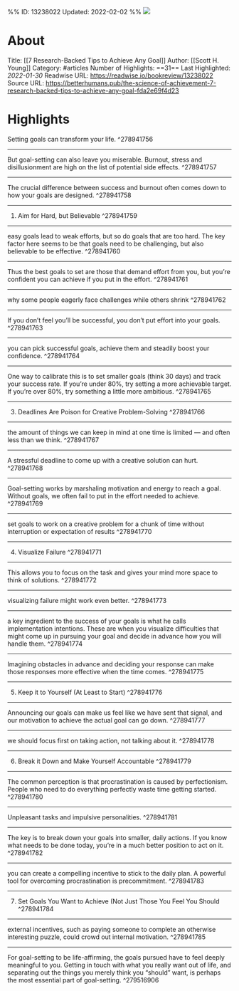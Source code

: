 %%
ID: 13238022
Updated: 2022-02-02
%%
![](https://readwise-assets.s3.amazonaws.com/static/images/article0.00998d930354.png)

# About
Title: [[7 Research-Backed Tips to Achieve Any Goal]]
Author: [[Scott H. Young]]
Category: #articles
Number of Highlights: ==31==
Last Highlighted: *2022-01-30*
Readwise URL: https://readwise.io/bookreview/13238022
Source URL: https://betterhumans.pub/the-science-of-achievement-7-research-backed-tips-to-achieve-any-goal-fda2e69f4d23


# Highlights 
Setting goals can transform your life.  ^278941756

---

But goal-setting can also leave you miserable. Burnout, stress and disillusionment are high on the list of potential side effects.  ^278941757

---

The crucial difference between success and burnout often comes down to how your goals are designed.  ^278941758

---

1. Aim for Hard, but Believable  ^278941759

---

easy goals lead to weak efforts, but so do goals that are too hard. The key factor here seems to be that goals need to be challenging, but also believable to be effective.  ^278941760

---

Thus the best goals to set are those that demand effort from you, but you’re confident you can achieve if you put in the effort.  ^278941761

---

why some people eagerly face challenges while others shrink  ^278941762

---

If you don’t feel you’ll be successful, you don’t put effort into your goals.  ^278941763

---

you can pick successful goals, achieve them and steadily boost your confidence.  ^278941764

---

One way to calibrate this is to set smaller goals (think 30 days) and track your success rate. If you’re under 80%, try setting a more achievable target. If you’re over 80%, try something a little more ambitious.  ^278941765

---

3. Deadlines Are Poison for Creative Problem-Solving  ^278941766

---

the amount of things we can keep in mind at one time is limited — and often less than we think.  ^278941767

---

A stressful deadline to come up with a creative solution can hurt.  ^278941768

---

Goal-setting works by marshaling motivation and energy to reach a goal. Without goals, we often fail to put in the effort needed to achieve.  ^278941769

---

set goals to work on a creative problem for a chunk of time without interruption or expectation of results  ^278941770

---

4. Visualize Failure  ^278941771

---

This allows you to focus on the task and gives your mind more space to think of solutions.  ^278941772

---

visualizing failure might work even better.  ^278941773

---

a key ingredient to the success of your goals is what he calls implementation intentions. These are when you visualize difficulties that might come up in pursuing your goal and decide in advance how you will handle them.  ^278941774

---

Imagining obstacles in advance and deciding your response can make those responses more effective when the time comes.  ^278941775

---

5. Keep it to Yourself (At Least to Start)  ^278941776

---

Announcing our goals can make us feel like we have sent that signal, and our motivation to achieve the actual goal can go down.  ^278941777

---

we should focus first on taking action, not talking about it.  ^278941778

---

6. Break it Down and Make Yourself Accountable  ^278941779

---

The common perception is that procrastination is caused by perfectionism. People who need to do everything perfectly waste time getting started.  ^278941780

---

Unpleasant tasks and impulsive personalities.  ^278941781

---

The key is to break down your goals into smaller, daily actions. If you know what needs to be done today, you’re in a much better position to act on it.  ^278941782

---

you can create a compelling incentive to stick to the daily plan. A powerful tool for overcoming procrastination is precommitment.  ^278941783

---

7. Set Goals You Want to Achieve (Not Just Those You Feel You Should  ^278941784

---

external incentives, such as paying someone to complete an otherwise interesting puzzle, could crowd out internal motivation.  ^278941785

---

For goal-setting to be life-affirming, the goals pursued have to feel deeply meaningful to you. Getting in touch with what you really want out of life, and separating out the things you merely think you “should” want, is perhaps the most essential part of goal-setting.  ^279516906

